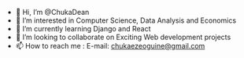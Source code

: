 - 👋 Hi, I’m @ChukaDean
- 👀 I’m interested in Computer Science, Data Analysis and Economics
- 🌱 I’m currently learning Django and React
- 💞️ I’m looking to collaborate on Exciting Web development projects
- 📫 How to reach me : E-mail: chukaezeoguine@gmail.com

<!---
ChukaDean/ChukaDean is a ✨ special ✨ repository because its `README.md` (this file) appears on your GitHub profile.
You can click the Preview link to take a look at your changes.
--->
